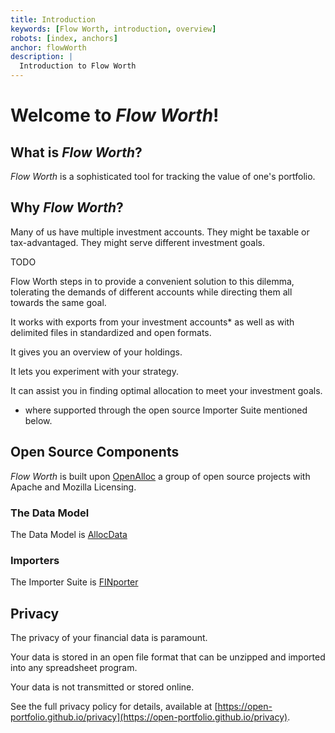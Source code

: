 ```yaml
---
title: Introduction
keywords: [Flow Worth, introduction, overview]
robots: [index, anchors]
anchor: flowWorth
description: |
  Introduction to Flow Worth
---
```


# Welcome to _Flow Worth_!

## What is _Flow Worth_?

_Flow Worth_ is a sophisticated tool for tracking the value of one's portfolio.

## Why _Flow Worth_?

Many of us have multiple investment accounts. They might be taxable or
tax-advantaged. They might serve different investment goals. 

TODO 

Flow Worth steps in to provide a convenient solution to this dilemma,
tolerating the demands of different accounts while directing them all
towards the same goal.

It works with exports from your investment accounts* as well as with delimited files in standardized and open formats.

It gives you an overview of your holdings.

It lets you experiment with your strategy.

It can assist you in finding optimal allocation to meet your investment
goals.

* where supported through the open source Importer Suite mentioned below.

## Open Source Components

_Flow Worth_ is built upon [OpenAlloc](https://github.com/openalloc)
a group of open source projects with Apache and Mozilla Licensing.

### The Data Model

The Data Model is [AllocData](https://github.com/open-portfolio/AllocData)

### Importers

The Importer Suite is [FINporter](https://github.com/open-portfolio/FINporter)

## Privacy

The privacy of your financial data is paramount. 

Your data is stored in an open file format that can be unzipped and
imported into any spreadsheet program.

Your data is not transmitted or stored online.

See the full privacy policy for details, available at [https://open-portfolio.github.io/privacy](https://open-portfolio.github.io/privacy).

